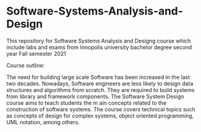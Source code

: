 # Software-Systems-Analysis-and-Design
This repository for Software Systems Analysis and Designg course which include labs and exams from Innopolis university bachelor degree second year Fall semester 2021

Course outline:

The need for building large scale Software has been increased in the last two decades. Nowadays, Software engineers are less likely to design data structures and algorithms from scratch. They are required to build systems from library and framework components. The Software System Design course aims to teach students the m ain concepts related to the construction of software systems. The course covers technical topics such as concepts of design for complex systems, object oriented programming, UML notation, among others.

